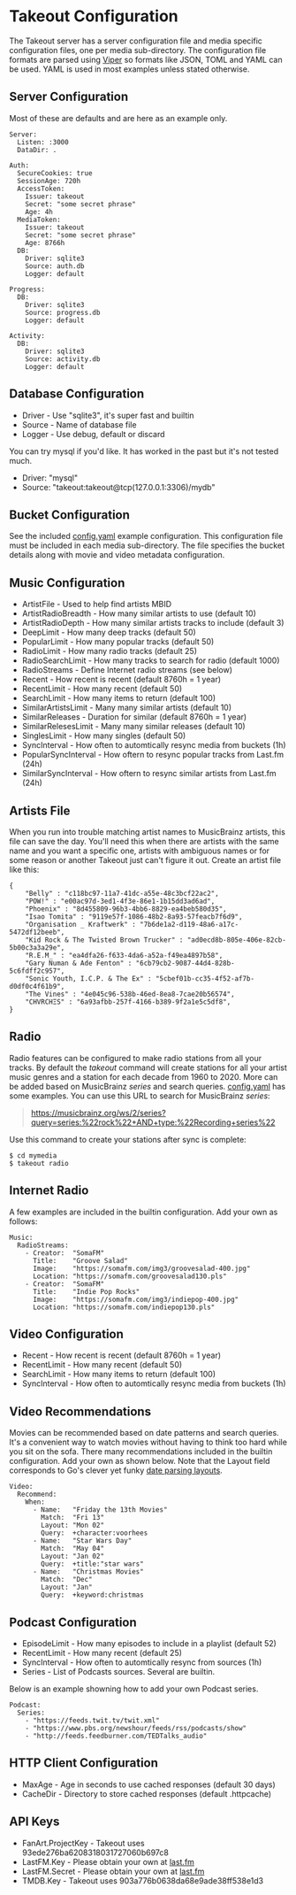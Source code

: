 # Takeout Configuration

The Takeout server has a server configuration file and media specific
configuration files, one per media sub-directory. The configuration file
formats are parsed using [Viper](https://github.com/spf13/viper) so formats
like JSON, TOML and YAML can be used. YAML is used in most examples unless
stated otherwise.

## Server Configuration

Most of these are defaults and are here as an example only.

```
Server:
  Listen: :3000
  DataDir: .

Auth:
  SecureCookies: true
  SessionAge: 720h
  AccessToken:
    Issuer: takeout
    Secret: "some secret phrase"
	Age: 4h
  MediaToken:
    Issuer: takeout
    Secret: "some secret phrase"
	Age: 8766h
  DB:
    Driver: sqlite3
    Source: auth.db
    Logger: default

Progress:
  DB:
    Driver: sqlite3
    Source: progress.db
    Logger: default

Activity:
  DB:
    Driver: sqlite3
    Source: activity.db
    Logger: default
```

## Database Configuration

* Driver - Use "sqlite3", it's super fast and builtin
* Source - Name of database file
* Logger - Use debug, default or discard

You can try mysql if you'd like. It has worked in the past but it's not tested
much.

* Driver: "mysql"
* Source: "takeout:takeout@tcp(127.0.0.1:3306)/mydb"

## Bucket Configuration

See the included [config.yaml](config.yaml) example configuration. This
configuration file must be included in each media sub-directory. The file
specifies the bucket details along with movie and video metadata configuration.

## Music Configuration

* ArtistFile - Used to help find artists MBID
* ArtistRadioBreadth - How many similar artists to use (default 10)
* ArtistRadioDepth - How many similar artists tracks to include (default 3)
* DeepLimit - How many deep tracks (default 50)
* PopularLimit - How many popular tracks (default 50)
* RadioLimit - How many radio tracks (default 25)
* RadioSearchLimit - How many tracks to search for radio (default 1000)
* RadioStreams - Define Internet radio streams (see below)
* Recent - How recent is recent (default 8760h = 1 year)
* RecentLimit - How many recent (default 50)
* SearchLimit - How many items to return (default 100)
* SimilarArtistsLimit - Many many similar artists (default 10)
* SimilarReleases - Duration for similar (default 8760h = 1 year)
* SimilarRelesesLimit - Many many similar releases (default 10)
* SinglesLimit - How many singles (default 50)
* SyncInterval - How often to automtically resync media from buckets (1h)
* PopularSyncInterval - How oftern to resync popular tracks from Last.fm (24h)
* SimilarSyncInterval - How oftern to resync similar artists from Last.fm (24h)

## Artists File

When you run into trouble matching artist names to MusicBrainz artists, this
file can save the day. You'll need this when there are artists with the same
name and you want a specific one, artists with ambiguous names or for some
reason or another Takeout just can't figure it out. Create an artist file like
this:

```
{
    "Belly" : "c118bc97-11a7-41dc-a55e-48c3bcf22ac2",
    "POW!" : "e00ac97d-3ed1-4f3e-86e1-1b15dd3ad6ad",
    "Phoenix" : "8d455809-96b3-4bb6-8829-ea4beb580d35",
    "Isao Tomita" : "9119e57f-1086-48b2-8a93-57feacb7f6d9",
    "Organisation _ Kraftwerk" : "7b6de1a2-d119-48a6-a17c-5472df12beeb",
    "Kid Rock & The Twisted Brown Trucker" : "ad0ecd8b-805e-406e-82cb-5b00c3a3a29e",
    "R.E.M_" : "ea4dfa26-f633-4da6-a52a-f49ea4897b58",
    "Gary Numan & Ade Fenton" : "6cb79cb2-9087-44d4-828b-5c6fdff2c957",
    "Sonic Youth, I.C.P. & The Ex" : "5cbef01b-cc35-4f52-af7b-d0df0c4f61b9",
    "The Vines" : "4e045c96-538b-46ed-8ea8-7cae20b56574",
    "CHVRCHΞS" : "6a93afbb-257f-4166-b389-9f2a1e5c5df8",
}
```

## Radio

Radio features can be configured to make radio stations from all your
tracks. By default the _takeout_ command will create stations for all your
artist music genres and a station for each decade from 1960 to 2020. More can
be added based on MusicBrainz _series_ and search queries. [config.yaml](config.yaml)
has some examples. You can use this URL to search for MusicBrainz _series_:

> https://musicbrainz.org/ws/2/series?query=series:%22rock%22+AND+type:%22Recording+series%22

Use this command to create your stations after sync is complete:

```console
$ cd mymedia
$ takeout radio
```

## Internet Radio

A few examples are included in the builtin configuration. Add your own as follows:

```
Music:
  RadioStreams:
    - Creator:  "SomaFM"
      Title:    "Groove Salad"
      Image:    "https://somafm.com/img3/groovesalad-400.jpg"
      Location: "https://somafm.com/groovesalad130.pls"
    - Creator:  "SomaFM"
      Title:    "Indie Pop Rocks"
      Image:    "https://somafm.com/img3/indiepop-400.jpg"
      Location: "https://somafm.com/indiepop130.pls"
```

## Video Configuration

* Recent - How recent is recent (default 8760h = 1 year)
* RecentLimit - How many recent (default 50)
* SearchLimit - How many items to return (default 100)
* SyncInterval - How often to automtically resync media from buckets (1h)

## Video Recommendations

Movies can be recommended based on date patterns and search queries. It's a
convenient way to watch movies without having to think too hard while you sit
on the sofa. There many recommendations included in the builtin
configuration. Add your own as shown below. Note that the Layout field
corresponds to Go's clever yet funky [date parsing layouts](https://pkg.go.dev/time#pkg-constants).

```
Video:
  Recommend:
    When:
      - Name:   "Friday the 13th Movies"
        Match:  "Fri 13"
        Layout: "Mon 02"
        Query:  +character:voorhees
      - Name:   "Star Wars Day"
        Match:  "May 04"
        Layout: "Jan 02"
        Query:  +title:"star wars"
      - Name:   "Christmas Movies"
        Match:  "Dec"
        Layout: "Jan"
        Query:  +keyword:christmas
```

## Podcast Configuration

* EpisodeLimit - How many episodes to include in a playlist (default 52)
* RecentLimit - How many recent (default 25)
* SyncInterval - How often to automtically resync from sources (1h)
* Series - List of Podcasts sources. Several are builtin.

Below is an example showning how to add your own Podcast series.

```
Podcast:
  Series:
    - "https://feeds.twit.tv/twit.xml"
    - "https://www.pbs.org/newshour/feeds/rss/podcasts/show"
    - "http://feeds.feedburner.com/TEDTalks_audio"
```

## HTTP Client Configuration

* MaxAge - Age in seconds to use cached responses (default 30 days)
* CacheDir - Directory to store cached responses (default .httpcache)

## API Keys

* FanArt.ProjectKey - Takeout uses 93ede276ba6208318031727060b697c8
* LastFM.Key - Please obtain your own at [last.fm](https://www.last.fm/api)
* LastFM.Secret - Please obtain your own at [last.fm](https://www.last.fm/api)
* TMDB.Key - Takeout uses 903a776b0638da68e9ade38ff538e1d3
